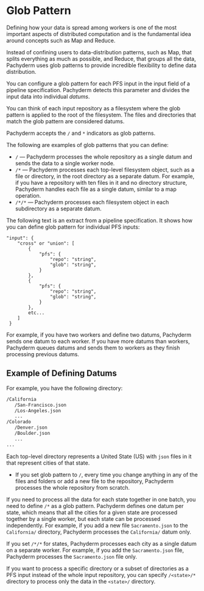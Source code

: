# Glob Pattern

Defining how your data is spread among workers is one of
the most important aspects of distributed computation and is
the fundamental idea around concepts such as Map and Reduce.

Instead of confining users to data-distribution patterns,
such as Map, that splits everything as much as possible, and
Reduce, that groups all the data, Pachyderm
uses glob patterns to provide incredible flexibility to
define data distribution.

You can configure a glob pattern for each PFS input in
the input field of a pipeline specification. Pachyderm detects
this parameter and divides the input data into
individual *datums*.

You can think of each input repository as a filesystem where
the glob pattern is applied to the root of the
filesystem. The files and directories that match the
glob pattern are considered datums.

Pachyderm accepts the `/` and `*` indicators as
glob patterns.

The following are examples of glob patterns that you can define:

* `/` — Pachyderm processes the whole repository as a
  single datum and sends the data to a single worker node.
* `/*` — Pachyderm processes each top-level filesystem
  object, such as a file or directory, in
  the root directory as a separate datum. For example,
  if you have a repository with ten files in it and no
  directory structure, Pachyderm handles each file as a
  single datum, similar to a map operation.
* `/*/*` — Pachyderm processes each filesystem object
  in each subdirectory as a separate datum.

<!-- Add the ohmyglob examples here-->

The following text is an extract from a pipeline specification.
It shows how you can define glob pattern for individual PFS
inputs:

```
"input": {
    "cross" or "union": [
        {
            "pfs": {
                "repo": "string",
                "glob": "string",
            }
        },
        {
            "pfs": {
                "repo": "string",
                "glob": "string",
            }
        },
        etc...
    ]
 }
 ```

For example, if you have two workers and define two datums,
Pachyderm sends one datum to each worker. If you have more
datums than workers, Pachyderm queues datums and sends
them to workers as they finish processing previous datums.

## Example of Defining Datums

For example, you have the following directory:

```bash
/California
   /San-Francisco.json
   /Los-Angeles.json
   ...
/Colorado
   /Denver.json
   /Boulder.json
   ...
...
```

Each top-level directory represents a United State (US) with
`json` files in it that represent cities of that state.

* If you set glob pattern to `/`, every time
you change anything in any of the
files and folders or add a new file to the
repository, Pachyderm processes the whole
repository from scratch.

If you need to process all the data for each state together in one
batch, you need to define `/*` as a glob pattern. Pachyderm
defines one datum per state, which means that all the cities for
a given state are processed together by a single worker, but each
state can be processed independently. For example, if you add a new file
`Sacramento.json` to the `California/` directory, Pachyderm
processes the `California/` datum only.

If you set `/*/*` for states, Pachyderm processes each city as a single
datum on a separate worker. For example, if you add
the `Sacramento.json` file, Pachyderm processes the
`Sacramento.json` file only.

If you want to process a specific directory or a subset of directories
as a PFS input instead of the whole input repository,
you can specify `/<state>/*` directory to process only the data in the
`<state>/` directory.

